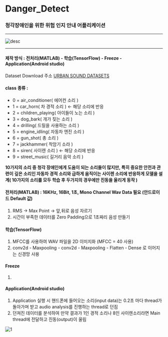 # Danger_Detect
### 청각장애인을 위한 위험 인지 안내 어플리케이션

------------------------

![desc](https://user-images.githubusercontent.com/48959435/64043394-45a21700-cb9f-11e9-938e-f6e2937993f8.JPG)

------------------------

#### 제작 방식 : 전처리(MATLAB) - 학습(TensorFlow) - Freeze - Application(Android studio)

Dataset Download 주소
[URBAN SOUND DATASETS](https://urbansounddataset.weebly.com/urbansound8k.html)

#### class 종류 : 
* 0 = air_conditioner( 에어컨 소리 )
* 1 = car_horn( 차 경적 소리 ) <- 해당 소리에 반응
* 2 = children_playing( 아이들이 노는 소리 )
* 3 = dog_bark( 개가 짖는 소리 )
* 4 = drilling( 드릴을 사용하는 소리 )
* 5 = engine_idling( 자동차 엔진 소리 ) 
* 6 = gun_shot( 총 소리 )
* 7 = jackhammer( 착암기 소라 )
* 8 = siren( 사이렌 소리 ) <- 해당 소리에 반응
* 9 = street_music( 길거리 음악 소리 )

**10가지의 소리 중 청각 장애인에게 도움이 되는 소리들이 많지만, 특히 중요한 안전과 관련이 깊은 소리인 자동차 경적 소리와 급하게 움직이는 사이렌 소리에 반응하게 모델을 설계( 10가지의 소리를 모두 학습 후 두가지의 경우에만 진동을 울리게 동작 )**

#### 전처리(MATLAB) : 16KHz, 16Bit, 1초, Mono Channel Wav Data 필요 (안드로이드 Default 값)
1. RMS -> Max Point -> 앞,뒤로 음성 자르기
2. 시간이 부족한 데이터를 Zero Padding으로 1초짜리 음성 만들기

#### 학습(TensorFlow)
1. MFCC를 사용하여 WAV 파일을 2D 이미지화 (MFCC = 40 사용)
2. conv2d - Maxpooling - conv2d - Maxpooling - Flatten - Dense 로 이어지는 신경망 사용

#### Freeze
1.

#### Application(Android studio)
1. Application 실행 시 핸드폰에 들어오는 소리(input data)는 0.2초 마다 thread가 돌아가며 받고 audio analysis를 진행하는 thread로 던짐
2. 던져진 데이터를 분석하여 만약 결과가 1인 경적 소리나 8인 사이렌소리라면 Main thread에 전달하고 진동(output)이 울림

![1](https://user-images.githubusercontent.com/48959435/64053386-1d291580-cbbd-11e9-814a-87ed3be56ed4.JPG)
